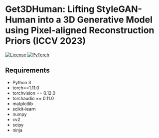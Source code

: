 # Get3DHuman: Lifting StyleGAN-Human into a 3D Generative Model using Pixel-aligned Reconstruction Priors (ICCV 2023)
[![License](https://img.shields.io/badge/License-Apache_2.0-blue.svg)](https://opensource.org/licenses/Apache-2.0) 
<a href="https://pytorch.org/get-started/locally/"><img alt="PyTorch" src="https://img.shields.io/badge/PyTorch-ee4c2c?logo=pytorch&logoColor=white"></a>


## Requirements
- Python 3
- torch==1.11.0
- torchvision == 0.12.0
- torchaudio == 0.11.0
- matplotlib
- scikit-learn
- numpy
- cv2
- scipy
- ninja
